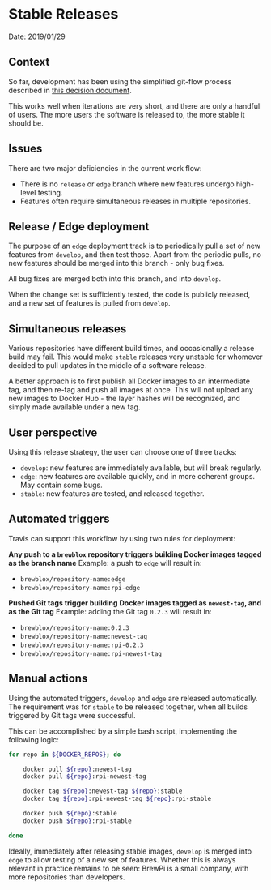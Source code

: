 # Stable Releases

Date: 2019/01/29

## Context

So far, development has been using the simplified git-flow process described in [this decision document][automated-release].

This works well when iterations are very short, and there are only a handful of users. The more users the software is released to, the more stable it should be.

## Issues

There are two major deficiencies in the current work flow:

- There is no `release` or `edge` branch where new features undergo high-level testing.
- Features often require simultaneous releases in multiple repositories.

## Release / Edge deployment

The purpose of an `edge` deployment track is to periodically pull a set of new features from `develop`, and then test those.
Apart from the periodic pulls, no new features should be merged into this branch - only bug fixes.

All bug fixes are merged both into this branch, and into `develop`.

When the change set is sufficiently tested, the code is publicly released, and a new set of features is pulled from `develop`.

## Simultaneous releases

Various repositories have different build times, and occasionally a release build may fail.
This would make `stable` releases very unstable for whomever decided to pull updates in the middle of a software release.

A better approach is to first publish all Docker images to an intermediate tag, and then re-tag and push all images at once.
This will not upload any new images to Docker Hub - the layer hashes will be recognized, and simply made available under a new tag.

## User perspective

Using this release strategy, the user can choose one of three tracks:

- `develop`: new features are immediately available, but will break regularly.
- `edge`: new features are available quickly, and in more coherent groups. May contain some bugs.
- `stable`: new features are tested, and released together.

## Automated triggers

Travis can support this workflow by using two rules for deployment:

**Any push to a `brewblox` repository triggers building Docker images tagged as the branch name**
Example: a push to `edge` will result in:

- `brewblox/repository-name:edge`
- `brewblox/repository-name:rpi-edge`

**Pushed Git tags trigger building Docker images tagged as `newest-tag`, and as the Git tag**
Example: adding the Git tag `0.2.3` will result in:

- `brewblox/repository-name:0.2.3`
- `brewblox/repository-name:newest-tag`
- `brewblox/repository-name:rpi-0.2.3`
- `brewblox/repository-name:rpi-newest-tag`

## Manual actions

Using the automated triggers, `develop` and `edge` are released automatically.
The requirement was for `stable` to be released together, when all builds triggered by Git tags were successful.

This can be accomplished by a simple bash script, implementing the following logic:

```bash
for repo in ${DOCKER_REPOS}; do

    docker pull ${repo}:newest-tag
    docker pull ${repo}:rpi-newest-tag

    docker tag ${repo}:newest-tag ${repo}:stable
    docker tag ${repo}:rpi-newest-tag ${repo}:rpi-stable

    docker push ${repo}:stable
    docker push ${repo}:rpi-stable

done
```

Ideally, immediately after releasing stable images, `develop` is merged into `edge` to allow testing of a new set of features.
Whether this is always relevant in practice remains to be seen: BrewPi is a small company, with more repositories than developers.

[automated-release]: ./20180306_automated_release.md

